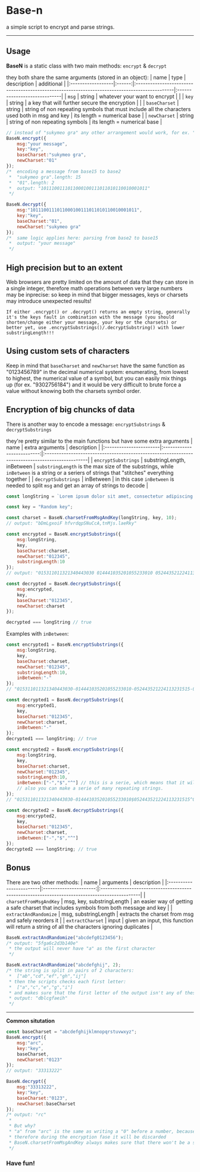 # Base-n
a simple script to encrypt and parse strings.

---

## Usage
**BaseN** is a static class with two main methods: ```encrypt``` & ```decrypt```

they both share the same arguments (stored in an object):
| name              |  type  | description                                                                                   | additional                   |
|:------------------|:------:|:----------------------------------------------------------------------------------------------|:-----------------------------|
| ```msg```         | string | whatever your want to encrypt                                                                 |                              |
| ```key```         | string | a key that will further secure the encryption                                                 |                              |
| ```baseCharset``` | string | string of non repeating symbols that must include all the characters used both in msg and key | its length = numerical base  |
| ```newCharset```  | string | string of non repeating symbols                                                               | its length = numerical base  |

```js
// instead of "sukymeo gra" any other arrangement would work, for ex. " aegkmorsuy" BUT with a different output!!
BaseN.encrypt({
    msg:"your message", 
    key:"key", 
    baseCharset:"sukymeo gra", 
    newCharset:"01"
});
/*  encoding a message from base15 to base2
 *  "sukymeo gra".length: 15
 *  "01".length: 2
 *  output: "1011100111011000100111011010110010001011"
 */

BaseN.decrypt({
    msg:"1011100111011000100111011010110010001011", 
    key:"key", 
    baseCharset:"01", 
    newCharset:"sukymeo gra"
});
/*  same logic applies here: parsing from base2 to base15
 *  output: "your message"
 */
```

## High precision but to an extent
Web browsers are pretty limited on the amount of data that they can store in a single integer, therefore math operations between very large numbers may be inprecise: so keep in mind that bigger messages, keys or charsets may introduce unexpected results!

```If either .encrypt() or .decrypt() returns an empty string, generally it's the keys fault in combination with the message (you should shorten/change either your message, your key or the charsets) or better yet, use .encryptSubstrings()/.decryptSubstring() with lower substringLength!!!```

## Using custom sets of characters
Keep in mind that ```baseCharset``` and ```newCharset``` have the same function as "0123456789" in the decimal numerical system: enumerating, from lowest to highest, the numerical value of a symbol, but you can easily mix things up (for ex. "9302756184") and it would be very difficult to brute force a value without knowing both the charsets symbol order.

## Encryption of big chuncks of data
There is another way to encode a message: ```encryptSubstrings``` & ```decryptSubstrings```

they're pretty similar to the main functions but have some extra arguments
| name                   | extra arguments            | description                                                                                     |
|:-----------------------|:--------------------------:|:------------------------------------------------------------------------------------------------|
| ```encryptSubstrings``` | substringLength, inBetween   | ```substringLength``` is the max size of the substrings, while ```inBetween``` is a string or a seriers of strings that "stitches" everything together |
| ```decryptSubstrings```   | inBetween                  | in this case ```inBetween``` is needed to split ```msg``` and get an array of strings to decode |
```js
const longString = `Lorem ipsum dolor sit amet, consectetur adipiscing elit. Mauris hendrerit, enim et tempus cursus, magna nisi ullamcorper ipsum, vitae facilisis elit neque sed justo. Cras laoreet, erat non dignissim interdum, sapien mi sagittis ante, in sagittis nulla ligula sit amet augue. Morbi laoreet urna at enim venenatis, id lobortis purus ornare. Sed ut magna eget dui dignissim aliquet molestie ac elit. Sed volutpat vulputate ipsum ac interdum. Fusce dignissim, turpis sit amet feugiat egestas, turpis enim hendrerit justo, non congue ex orci sit amet sem. Cras venenatis augue posuere suscipit commodo. Donec vel sagittis ante. Aenean lacinia tortor eget magna malesuada, vitae ultricies lacus ultricies. Nullam bibendum urna eget justo dignissim, sed rutrum dolor aliquet. Suspendisse feugiat tortor eget tempor euismod. Mauris convallis laoreet tortor at tristique. Maecenas eleifend fringilla mi. Nam eu mauris cursus magna lobortis accumsan.`;

const key = "Random key";

const charset = BaseN.charsetFromMsgAndKey(longString, key, 10);
// output: "bDmLgxoiF hfvrdqpSNuCcA,tnMjs.laeRky"

const encrypted = BaseN.encryptSubstrings({
    msg:longString, 
    key, 
    baseCharset:charset, 
    newCharset:"012345",
    substringLength:10
});
// output: "015311011321340443030 014441035201055233010 052443521224113231515 053154002115315410322 003435553414401212313 025133430104552523330 033323242555310320351 033322404545315204422 004010105220203413022 045521013014513224450 010023542111222215530 002113521031050443420 025321313010313230210 052124042505101213210 050323242235040505540 004542011434521325552 043152435251301313353 025113535525321502122 004423505434145515521 023352530244445125510 053014040523131555553 003550011111330215553 003355505101222233340 052132342414152043313 023012430241410413255 003443430443225015553 023010210335314233330 010524114434245304210 025113535525321505530 033023542214052022310 014440511125310012210 050000130521424254215 033010013432400311353 025310500212221055534 004430150101331015040 003444033224052321310 025435533111223045201 025123430533221505401 022114113101220233342 025133430104552453421 025415515014003012222 032523453014120503422 023553250321420435510 053014040523131055511 043152211432245242310 050155521151415410333 023150213414052004451 052440411010440012222 004354113115223555545 043421230241421515201 025454000522221315345 025142013101113232315 053442135110400025551 011445440031152045345 025125111101423014454 025531010241355022351 053122430241420415030 004441235243221313422 050523202412440505542 011235035521123224315 053132142515324233050 010322405414452012345 004100103224221012322 002122130111225232215 033015440545243022222 014125200211331013251 050523541213552305345 003130150204055211510 004150215213300045530 002010530031221043122 042523515210241105205 004021050321300312350 025135311101422413045 022441030444140043010 014000213222252311345 033525042521124200322 003115552025315055534 043151311112240043051 025404050441220505545 022422435511420243445 025014021041055233430 023155035524552523330 033323242031110303355 002323242215145313451 052442435514045315550 052442440414514210530 004100101225312022350 050444115221154022321 025400530110440003250 024230014433125125551 043445110012140045542 043423250241331015040 003443435301050505353 025122102010323012354"

const decrypted = BaseN.decryptSubstrings({
    msg:encrypted, 
    key, 
    baseCharset:"012345", 
    newCharset:charset
});

decrypted === longString // true
```
Examples with ```inBetween```:
```js
const encrypted1 = BaseN.encryptSubstrings({
    msg:longString, 
    key, 
    baseCharset:charset, 
    newCharset:"012345",
    substringLength:10,
    inBetween:"-"
});
// "015311011321340443030-014441035201055233010-052443521224113231515-053154002115315410322-003435553414401212313-025133430104552523330-033323242555310320351-033322404545315204422-004010105220203413022-045521013014513224450-010023542111222215530-002113521031050443420-025321313010313230210-052124042505101213210-050323242235040505540-004542011434521325552-043152435251301313353-025113535525321502122-004423505434145515521-023352530244445125510-053014040523131555553-003550011111330215553-003355505101222233340-052132342414152043313-023012430241410413255-003443430443225015553-023010210335314233330-010524114434245304210-025113535525321505530-033023542214052022310-014440511125310012210-050000130521424254215-033010013432400311353-025310500212221055534-004430150101331015040-003444033224052321310-025435533111223045201-025123430533221505401-022114113101220233342-025133430104552453421-025415515014003012222-032523453014120503422-023553250321420435510-053014040523131055511-043152211432245242310-050155521151415410333-023150213414052004451-052440411010440012222-004354113115223555545-043421230241421515201-025454000522221315345-025142013101113232315-053442135110400025551-011445440031152045345-025125111101423014454-025531010241355022351-053122430241420415030-004441235243221313422-050523202412440505542-011235035521123224315-053132142515324233050-010322405414452012345-004100103224221012322-002122130111225232215-033015440545243022222-014125200211331013251-050523541213552305345-003130150204055211510-004150215213300045530-002010530031221043122-042523515210241105205-004021050321300312350-025135311101422413045-022441030444140043010-014000213222252311345-033525042521124200322-003115552025315055534-043151311112240043051-025404050441220505545-022422435511420243445-025014021041055233430-023155035524552523330-033323242031110303355-002323242215145313451-052442435514045315550-052442440414514210530-004100101225312022350-050444115221154022321-025400530110440003250-024230014433125125551-043445110012140045542-043423250241331015040-003443435301050505353-025122102010323012354"

const decrypted1 = BaseN.decryptSubstrings({
    msg:encrypted1, 
    key, 
    baseCharset:"012345", 
    newCharset:charset, 
    inBetween:"-"
});
decrypted1 === longString; // true

const encrypted2 = BaseN.encryptSubstrings({
    msg:longString, 
    key, 
    baseCharset:charset, 
    newCharset:"012345",
    substringLength:10,
    inBetween:["-","$","^"] // this is a serie, which means that it will go in a loop for as long as the (message / substringLength) is, creating a pattern: "-","$","^","-","$","^","-","$","^"....
    // also you can make a serie of many repeating strings.
});
// "015311011321340443030-014441035201055233010$052443521224113231515^053154002115315410322-003435553414401212313$025133430104552523330^033323242555310320351-033322404545315204422$004010105220203413022^045521013014513224450-010023542111222215530$002113521031050443420^025321313010313230210-052124042505101213210$050323242235040505540^004542011434521325552-043152435251301313353$025113535525321502122^004423505434145515521-023352530244445125510$053014040523131555553^003550011111330215553-003355505101222233340$052132342414152043313^023012430241410413255-003443430443225015553$023010210335314233330^010524114434245304210-025113535525321505530$033023542214052022310^014440511125310012210-050000130521424254215$033010013432400311353^025310500212221055534-004430150101331015040$003444033224052321310^025435533111223045201-025123430533221505401$022114113101220233342^025133430104552453421-025415515014003012222$032523453014120503422^023553250321420435510-053014040523131055511$043152211432245242310^050155521151415410333-023150213414052004451$052440411010440012222^004354113115223555545-043421230241421515201$025454000522221315345^025142013101113232315-053442135110400025551$011445440031152045345^025125111101423014454-025531010241355022351$053122430241420415030^004441235243221313422-050523202412440505542$011235035521123224315^053132142515324233050-010322405414452012345$004100103224221012322^002122130111225232215-033015440545243022222$014125200211331013251^050523541213552305345-003130150204055211510$004150215213300045530^002010530031221043122-042523515210241105205$004021050321300312350^025135311101422413045-022441030444140043010$014000213222252311345^033525042521124200322-003115552025315055534$043151311112240043051^025404050441220505545-022422435511420243445$025014021041055233430^023155035524552523330-033323242031110303355$002323242215145313451^052442435514045315550-052442440414514210530$004100101225312022350^050444115221154022321-025400530110440003250$024230014433125125551^043445110012140045542-043423250241331015040$003443435301050505353^025122102010323012354"

const decrypted2 = BaseN.decryptSubstrings({
    msg:encrypted2, 
    key, 
    baseCharset:"012345", 
    newCharset:charset, 
    inBetween:["-","$","^"]
});
decrypted2 === longString; // true
```
## Bonus
There are two other methods:
| name                    | arguments              | description                                                                                   |
|:------------------------|:----------------------:|:----------------------------------------------------------------------------------------------|
| ```charsetFromMsgAndKey``` | msg, key, substringLength | an easier way of getting a safe charset that includes symbols from both message and key  |
| ```extractAndRandomize``` | msg, substringLength | extracts the charset from msg and safely reorders it         |
| ```extractCharset```    | input                 | given an input, this function will return a string of all the characters ignoring duplicates  |
```js
BaseN.extractAndRandomize("abcdefg0123456");
/* output: "5fga6c2d3b140e"
 * the output will never have "a" as the first character
 */

BaseN.extractAndRandomize("abcdefghij", 2);
/* the string is split in pairs of 2 characters:
 *	["ab","cd","ef","gh","ij"]
 * then the scripts checks each first letter:
 *	["a","c","e","g","i"]
 * and makes sure that the first letter of the output isn't any of these
 * output: "dblcgfaeih"
 */
```
---

**Common situtation**
```js
const baseCharset = "abcdefghijklmnopqrstuvwxyz";
BaseN.encrypt({
    msg:"arc",
    key:"key",
    baseCharset,
    newCharset:"0123"
});
// output: "33313222"

BaseN.decrypt({
    msg:"33313222",
    key:"key",
    baseCharset:"0123",
    newCharset:baseCharset
});
/* output: "rc"
 *
 * But why?
 * "a" from "arc" is the same as writing a "0" before a number, because in our baseCharset it's actually the first symbol
 * therefore during the encryption fase it will be discarded
 * BaseN.charsetFromMsgAndKey always makes sure that there won't be a situation like this!
 */
```

### Have fun!
